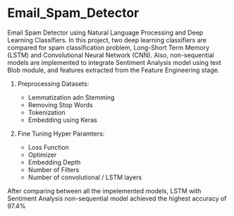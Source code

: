# Email_Spam_Detector
Email Spam Detector using Natural Language Processing and Deep Learning Classifiers.
In this project, two deep learning classifiers are compared for spam classification problem, Long-Short Term Memory (LSTM) and Convolutional Neural Network (CNN).
Also, non-sequential models are implemented to integrate Sentiment Analysis model using text Blob module, and features extracted from the Feature Engineering stage.

1. Preprocessing Datasets:
    - Lemmatization adn Stemming
    - Removing Stop Words
    - Tokenization
    - Embedding using Keras

2. Fine Tuning Hyper Paramters:
    - Loss Function
    - Optimizer
    - Embedding Depth
    - Number of Filters
    - Number of convolutional / LSTM layers

After comparing between all the impelemented models, LSTM with Sentiment Analysis non-sequential model achieved the highest accuracy of 97.4%
